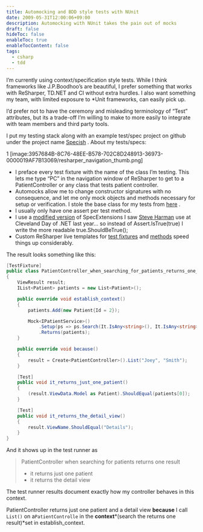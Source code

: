 ```yaml
---
title: Automocking and BDD style tests with NUnit
date: 2009-05-31T12:00:06+09:00
description: Automocking with NUnit takes the pain out of mocks
draft: false
hideToc: false
enableToc: true
enableTocContent: false
tags:
  - csharp
  - tdd
---
```


I’m currently using context/specification style tests. While I think frameworks like J.P.Boodhoo’s are beautiful, I prefer something that works with ReSharper, TD.NET and CI without extra hurdles. I also want something my team, with limited exposure to *Unit frameworks, can easily pick up.

I’d prefer not to have the ceremony and misleading terminology of “Test” attributes, but its a trade-off I’m willing to make to more easily to integrate with team members and third party tools.

I put my testing stack along with an example test/spec project on github under the project name  [Specish](https://web.archive.org/web/20170115024708/http://github.com/ignu/specish/tree/master) .
About my tests/specs:

1 [image:3957684B-8C76-48EE-B578-702C8D248913-36973-0000019AF7B13069/resharper_navigation_thumb.png]	

*	I preface every test fixture with the name of the class I’m testing. This lets me type “PC” in the navigation window of ReSharper to get to a PatientController or any class that tests patient controller.
* Automocks allow me to change constructor signatures with no consequence, and let me only mock objects and methods necessary for setup or verification. I stole the base class for my tests from  [here](https://web.archive.org/web/20170115024708/http://code.google.com/p/moq-contrib/wiki/Automocking) .
* I usually only have one assert per test method.
* I use a  [modified version](https://web.archive.org/web/20170115024708/http://github.com/ignu/specish/blob/95905fc980d208e6391c08e2a176bc83b4ceea3c/Specish/nunit_spec_extensions.cs)  of SpecExtensions I saw  [Steve Harman](https://web.archive.org/web/20170115024708/http://stevenharman.net/)  use at Cleveland Day of .NET last year… so instead of Assert.IsTrue(true) I write the more readable true.ShouldBeTrue();
* Custom ReSharper live templates for  [test fixtures](https://web.archive.org/web/20170115024708/http://pastie.org/496274)  and  [methods](https://web.archive.org/web/20170115024708/http://pastie.org/496275)  speed things up considerably.

The result looks something like this:

```csharp
[TestFixture] 
public class PatientController_when_searching_for_patients_returns_one_result : base_automock_test 
{ 
    ViewResult result; 
    IList<Patient> patients = new List<Patient>(); 

    public override void establish_context() 
    { 
        patients.Add(new Patient{Id = 2}); 

        Mock<IPatientService>() 
            .Setup(ps => ps.Search(It.IsAny<string>(), It.IsAny<string>())) 
            .Returns(patients); 
    } 

    public override void because() 
    { 
        result = Create<PatientController>().List("Joey", "Smith"); 
    }   

    [Test] 
    public void it_returns_just_one_patient() 
    { 
        (result.ViewData.Model as Patient).ShouldEqual(patients[0]); 
    } 

    [Test] 
    public void it_returns_the_detail_view() 
    { 
        result.ViewName.ShouldEqual("Details"); 
    }  
}
```

And it shows up in the test runner as

> PatientController when searching for patients returns one result
>   * it returns just one patient
>   * it returns the detail view

 
The test runner results document exactly how my controller behaves in this context.

PatientController returns just one patient and a detail view **because** I call `List()` on a`PatientControlle` in the **context***(search the returns one result)*set in establish_context.

